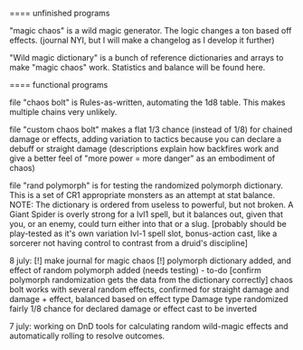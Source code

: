 ==== unfinished programs 

"magic chaos" is a wild magic generator. The logic changes a ton based off effects. (journal NYI, but I will make a changelog as I develop it further)

"Wild magic dictionary" is a bunch of reference dictionaries and arrays to make "magic chaos" work.
Statistics and balance will be found here.

==== functional programs

file "chaos bolt" is Rules-as-written, automating the 1d8 table.
This makes multiple chains very unlikely.

file "custom chaos bolt" makes a flat 1/3 chance (instead of 1/8) for chained damage or effects, adding variation to tactics because you can declare a debuff or straight damage
(descriptions explain how backfires work and give a better feel of "more power = more danger" as an embodiment of chaos)

file "rand polymorph" is for testing the randomized polymorph dictionary. This is a set of CR1 appropriate monsters as an attempt at stat balance. 
NOTE: The dictionary is ordered from useless to powerful, but not broken. A Giant Spider is overly strong for a lvl1 spell, but it balances out, given that you, or an enemy, could turn either into that or a slug.
[probably should be play-tested as it's own variation lvl-1 spell slot, bonus-action cast, like a sorcerer not having control to contrast from a druid's discipline]

8 july: 
[!] make journal for magic chaos
[!] polymorph dictionary added, and effect of random polymorph added (needs testing)
    - to-do [confirm polymorph randomization gets the data from the dictionary correctly]
chaos bolt works with several random effects, confirmed for straight damage and damage + effect, balanced based on effect type
Damage type randomized fairly
1/8 chance for declared damage or effect cast to be inverted 


7 july: working on DnD tools for calculating random wild-magic effects and automatically rolling to resolve outcomes.
